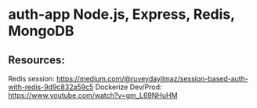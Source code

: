 # auth-app Node.js, Express, Redis, MongoDB

## Resources:

Redis session: https://medium.com/@ruveydayilmaz/session-based-auth-with-redis-9d9c832a59c5
Dockerize Dev/Prod: https://www.youtube.com/watch?v=gm_L69NHuHM
